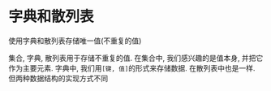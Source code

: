 # 字典和散列表

使用字典和散列表存储唯一值(不重复的值)

集合, 字典, 散列表用于存储不重复的值. 在集合中, 我们感兴趣的是值本身, 并把它作为主要元素.
字典中, 我们用`[键, 值]`的形式来存储数据. 在散列表中也是一样. 但两种数据结构的实现方式不同